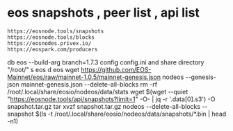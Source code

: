 # eos snapshots , peer list , api list

    https://eosnode.tools/snapshots
    https://eosnode.tools/blocks
    https://eosnodes.privex.io/
    https://eospark.com/producers




db eos --build-arg branch=1.7.3
config config.ini and share directory "/root/"
s eos 
d eos 
wget https://github.com/EOS-Mainnet/eos/raw/mainnet-1.0.5/mainnet-genesis.json
nodeos --genesis-json mainnet-genesis.json --delete-all-blocks
rm -rf /root/.local/share/eosio/nodeos/data/stats
wget $(wget --quiet "https://eosnode.tools/api/snapshots?limit=1" -O- | jq -r '.data[0].s3') -O snapshot.tar.gz
tar xvzf snapshot.tar.gz
nodeos --delete-all-blocks  --snapshot $(ls -t /root/.local/share/eosio/nodeos/data/snapshots/*.bin | head -n1) 


